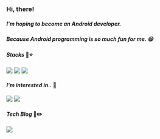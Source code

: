 
<div align="Left">
  <h3>Hi, there!</h3>
</div>

<div align="Left">
  <h5>I'm hoping to become an Android developer.</h4>
  <h5>Because Android programming is so much fun for me. 😄</h4>
</div>

#### *Stacks* 🔴⭐
<div align="Left">
  <img src="https://img.shields.io/badge/android-3DDC84?style=for-the-badge&logo=android&logoColor=white">
  <img src="https://img.shields.io/badge/kotlin-7F52FF?style=for-the-badge&logo=kotlin&logoColor=white">
  <img src="https://img.shields.io/badge/JAVA-007396?style=for-the-badge&logo=java&logoColor=white">
</div>

#### *I'm interested in..* 🌱
<div align="Left">
  <img src="https://img.shields.io/badge/flutter-418EFE?style=for-the-badge&logo=flutter&logoColor=white">
  <img src="https://img.shields.io/badge/dart-5DADE2?style=for-the-badge&logo=dart&logoColor=white">
</div>

#### *Tech Blog* 📄✏️
<a href="https://velog.io/@jeongminji4490">
  <img src="https://img.shields.io/badge/tech blog-FA5584?style=for-the-badge&logo=velog&logoColor=white">
</a>

<!--
**jeongminji4490/Jeongminji4490** is a ✨ _special_ ✨ repository because its `README.md` (this file) appears on your GitHub profile.

Here are some ideas to get you started:

- 🔭 I’m currently working on ...
- 🌱 I’m currently learning ...
- 👯 I’m looking to collaborate on ...
- 🤔 I’m looking for help with ...
- 💬 Ask me about ...
- 📫 How to reach me: ...
- 😄 Pronouns: ...
- ⚡ Fun fact: ...
-->

